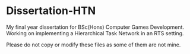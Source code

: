 Dissertation-HTN
================

My final year dissertation for BSc(Hons) Computer Games Development. 
Working on implementing a Hierarchical Task Network in an RTS setting.

Please do not copy or modify these files as some of them are not mine.
